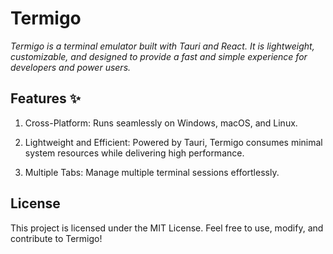 # Termigo

_Termigo is a terminal emulator built with Tauri and React. It is lightweight, customizable, and designed to provide a fast and simple experience for developers and power users._

## Features ✨

1. Cross-Platform: Runs seamlessly on Windows, macOS, and Linux.

2. Lightweight and Efficient: Powered by Tauri, Termigo consumes minimal system resources while delivering high performance.

3. Multiple Tabs: Manage multiple terminal sessions effortlessly.

## License

This project is licensed under the MIT License. Feel free to use, modify, and contribute to Termigo!
